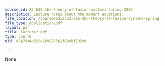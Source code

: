```yaml
---
course_id: 22-615-mhd-theory-of-fusion-systems-spring-2007
description: Lecture notes about the moment equations.
file_location: /coursemedia/22-615-mhd-theory-of-fusion-systems-spring-2007/d7a7984d322a2690783a1f68cbf135c0_lecture2.pdf
file_type: application/pdf
layout: pdf
title: lecture2.pdf
type: course
uid: d7a7984d322a2690783a1f68cbf135c0

---
```

None